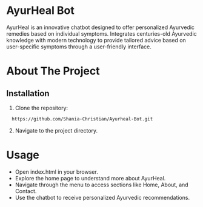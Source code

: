 # AyurHeal Bot

AyurHeal is an innovative chatbot designed to offer personalized Ayurvedic remedies based on individual symptoms. Integrates centuries-old Ayurvedic knowledge with modern technology to provide tailored advice based on user-specific symptoms through a user-friendly interface.

# About The Project

## Installation

1. Clone the repository:

```bash
  https://github.com/Shania-Christian/Ayurheal-Bot.git
```
2.  Navigate to the project directory.

# Usage
- Open index.html in your browser.
- Explore the home page to understand more about AyurHeal.
- Navigate through the menu to access sections like Home, About, and Contact.
- Use the chatbot to receive personalized Ayurvedic recommendations.

